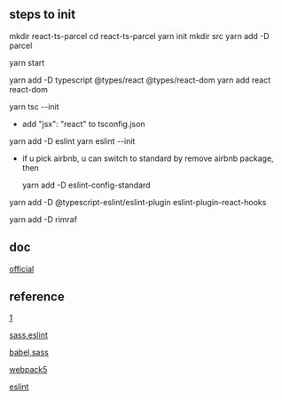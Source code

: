 ## steps to init

mkdir react-ts-parcel
cd react-ts-parcel
yarn init
mkdir src
yarn add -D parcel

yarn start

yarn add -D typescript @types/react @types/react-dom
yarn add react react-dom

yarn tsc --init
 - add "jsx": "react" to tsconfig.json

yarn add -D eslint
yarn eslint --init

- if u pick airbnb, u can switch to standard by remove airbnb package, then

  yarn add -D eslint-config-standard

yarn add -D @typescript-eslint/eslint-plugin eslint-plugin-react-hooks

yarn add -D rimraf

## doc

[official](https://v2.parceljs.org/languages/css/)

## reference
[1](https://pagepro.co/blog/building-app-with-react-typescript-and-parcel/)

[sass,eslint](https://adrianhall.github.io/javascript/react/2020/03/29/parcel-typescript-react/)

[babel,sass](https://www.digitalocean.com/community/tutorials/how-to-set-up-a-react-project-with-parcel)

[webpack5](https://www.carlrippon.com/creating-react-app-with-typescript-eslint-with-webpack5/)

[eslint](https://andrebnassis.medium.com/setting-eslint-on-a-react-typescript-project-2021-1190a43ffba)